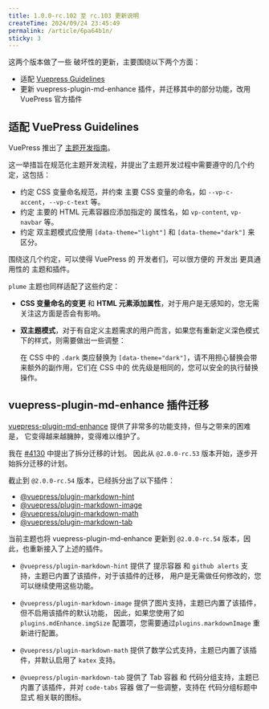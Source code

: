 ```yaml
---
title: 1.0.0-rc.102 至 rc.103 更新说明
createTime: 2024/09/24 23:45:49
permalink: /article/6pa64b1n/
sticky: 3
---
```


这两个版本做了一些 破坏性的更新，主要围绕以下两个方面：

- 适配 [Vuepress Guidelines](https://ecosystem.vuejs.press/zh/themes/guidelines.html)
- 更新 vuepress-plugin-md-enhance 插件，并迁移其中的部分功能，改用 VuePress 官方插件

## 适配 VuePress Guidelines

VuePress 推出了 [主题开发指南](https://ecosystem.vuejs.press/zh/themes/guidelines.html)。

这一举措旨在规范化主题开发流程，并提出了主题开发过程中需要遵守的几个约定，这包括：

- 约定 CSS 变量命名规范，并约束 主要 CSS 变量的命名，如 `--vp-c-accent`，`--vp-c-text` 等。
- 约定 主要的 HTML 元素容器应添加指定的 属性名，如 `vp-content`, `vp-navbar` 等。
- 约定 双主题模式应使用 `[data-theme="light"]` 和 `[data-theme="dark"]` 来区分。

围绕这几个约定，可以使得 VuePress 的 开发者们，可以很方便的 开发出 更具通用性的 主题和插件。

`plume` 主题也同样适配了这些约定：

- **CSS 变量命名的变更** 和 **HTML 元素添加属性**，对于用户是无感知的，您无需关注这方面是否会有影响。

- **双主题模式**，对于有自定义主题需求的用户而言，如果您有重新定义深色模式下的样式，则需要做出一些调整：

  在 CSS 中的 `.dark` 类应替换为 `[data-theme="dark"]`，请不用担心替换会带来额外的副作用，它们在 CSS 中的
  优先级是相同的，您可以安全的执行替换操作。

## vuepress-plugin-md-enhance 插件迁移

[vuepress-plugin-md-enhance](https://plugin-md-enhance.vuejs.press/zh/) 提供了非常多的功能支持，但与之带来的困难是，
它变得越来越臃肿，变得难以维护了。

我在 [#4130](https://github.com/vuepress-theme-hope/vuepress-theme-hope/issues/4130) 中提出了拆分迁移的计划。
因此从 `@2.0.0-rc.53` 版本开始，逐步开始拆分迁移的计划。

截止到 `@2.0.0-rc.54` 版本，已经拆分出了以下插件：

- [@vuepress/plugin-markdown-hint](https://ecosystem.vuejs.press/zh/plugins/markdown/markdown-hint.html)
- [@vuepress/plugin-markdown-image](https://ecosystem.vuejs.press/zh/plugins/markdown/markdown-image.html)
- [@vuepress/plugin-markdown-math](https://ecosystem.vuejs.press/zh/plugins/markdown/markdown-math.html)
- [@vuepress/plugin-markdown-tab](https://ecosystem.vuejs.press/zh/plugins/markdown/markdown-tab.html)

当前主题也将 vuepress-plugin-md-enhance 更新到 `@2.0.0-rc.54` 版本，因此，也重新接入了上述的插件。

- `@vuepress/plugin-markdown-hint` 提供了 提示容器 和 `github alerts` 支持，主题已内置了该插件，对于该插件的迁移，
  用户是无需做任何修改的，您可以继续使用这些功能。

- `@vuepress/plugin-markdown-image` 提供了图片支持，主题已内置了该插件，但不启用该插件的默认功能，
  因此，如果您使用了如 `plugins.mdEnhance.imgSize` 配置项，您需要通过`plugins.markdownImage` 重新进行配置。

- `@vuepress/plugin-markdown-math` 提供了数学公式支持，主题已内置了该插件，并默认启用了 `katex` 支持。

- `@vuepress/plugin-markdown-tab` 提供了 Tab 容器 和 代码分组支持，主题已内置了该插件，并对 `code-tabs` 容器
  做了一些调整，支持在 代码分组标题中显式 相关联的图标。
